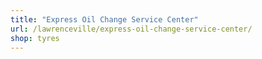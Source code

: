 ```yaml
---
title: "Express Oil Change Service Center"
url: /lawrenceville/express-oil-change-service-center/
shop: tyres
---
```

